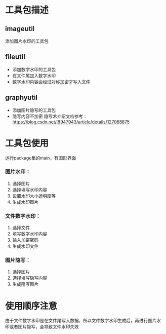 # 工具包描述

## imageutil
添加图片水印的工具包

## fileutil
- 添加数字水印的工具包
- 在文件尾加入数字水印
- 数字水印内容会经过对称加密才写入文件

## graphyutil
- 添加图片隐写的工具包
- 隐写内容不加密
隐写术介绍文档参考：
https://blog.csdn.net/l8947943/article/details/127088875

# 工具包使用
运行package里的main，有图形界面
### 图片水印：
1. 选择图片
2. 选择填写水印内容
3. 设置水印大小透明度等
4. 生成水印图片
### 文件数字水印：
1. 选择文件
2. 填写数字水印内容
3. 输入加密密码
4. 生成水印文件
### 图片隐写：
1. 选择图片
2. 选择填写隐写内容
3. 生成隐写图片

# 使用顺序注意
由于文件数字水印是在文件尾写入数据，所以文件数字水印生成后，再进行图片水印或者图片隐写，会导致文件水印失效
